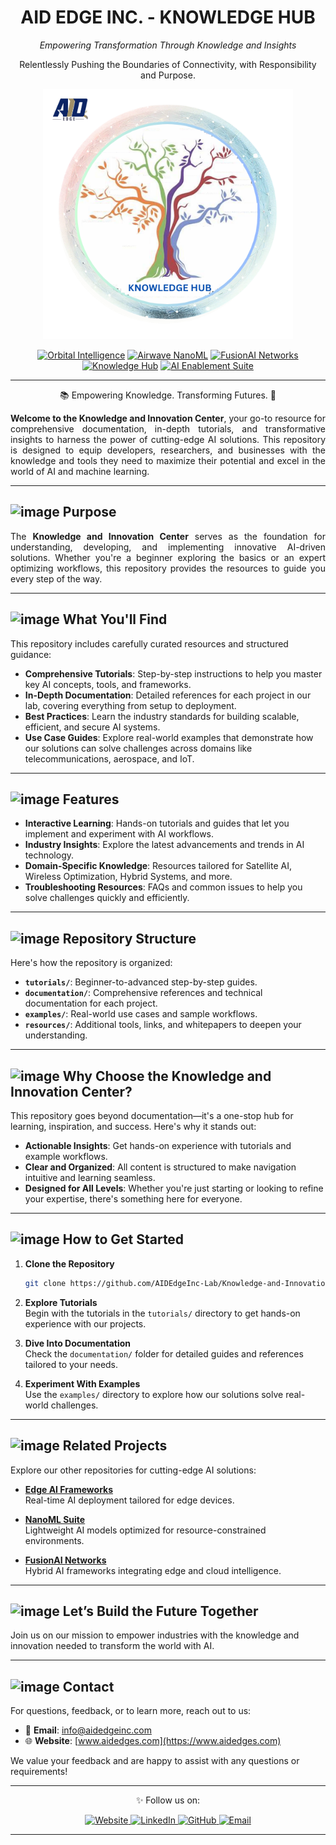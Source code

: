 
<h1 align="center">AID EDGE INC. - KNOWLEDGE HUB</h1>
<p align="center"><i>Empowering Transformation Through Knowledge and Insights</i></p>
<p align="center">
Relentlessly Pushing the Boundaries of Connectivity, with Responsibility and Purpose.
</p>



<p align="center">
<img src="KNOWLEDGE HUB.png" alt="Knowledge and Innovation Center" height="400"/>
</p>

<p align="center">
<a href="https://github.com/AIDEdgeInc-Lab/Scalable-Real-Time-Edge-AI-Frameworks"><img src="https://img.shields.io/badge/Orbital%20Intelligence-Pastel%20Blue?style=for-the-badge&color=CCE7FF" alt="Orbital Intelligence"></a>
<a href="https://github.com/AIDEdgeInc-Lab/NanoML-Acceleration-Suite"><img src="https://img.shields.io/badge/Airwave%20NanoML-Pastel%20Green?style=for-the-badge&color=E6E6FA" alt="Airwave NanoML"></a>
<a href="https://github.com/AIDEdgeInc-Lab/FusionAI-Adaptive-Networks"><img src="https://img.shields.io/badge/FusionAI%20Networks-Pastel%20Mint?style=for-the-badge&color=CCFFE5" alt="FusionAI Networks"></a>
<a href="https://github.com/AIDEdgeInc-Lab/Documentation-and-Learning"><img src="https://img.shields.io/badge/Knowledge%20Hub-Pastel%20Lavender?style=for-the-badge&color=FFE5CC" alt="Knowledge Hub"></a>
<a href="https://github.com/AIDEdgeInc-Lab/Supporting-Tools"><img src="https://img.shields.io/badge/AI%20Enablement%20Suite-Pastel%20Sky%20Blue?style=for-the-badge&color=F0F0F0" alt="AI Enablement Suite"></a>
</p>

---

<p align="center">📚 Empowering Knowledge. Transforming Futures. 🌟</p>

<div align="justify">
<b>Welcome to the Knowledge and Innovation Center</b>, your go-to resource for comprehensive documentation, in-depth tutorials, and transformative insights to harness the power of cutting-edge AI solutions. This repository is designed to equip developers, researchers, and businesses with the knowledge and tools they need to maximize their potential and excel in the world of AI and machine learning.
</div>

---


## ![image](https://github.com/user-attachments/assets/f78950af-963e-4b28-ac4f-0cc8172e808e)  Purpose

<div align="justify">

The **Knowledge and Innovation Center** serves as the foundation for understanding, developing, and implementing innovative AI-driven solutions. Whether you're a beginner exploring the basics or an expert optimizing workflows, this repository provides the resources to guide you every step of the way.
</div>


---

##  ![image](https://github.com/user-attachments/assets/f43525b1-5776-4894-85f1-0c7db11fe97b)  What You'll Find

This repository includes carefully curated resources and structured guidance:

- **Comprehensive Tutorials**: Step-by-step instructions to help you master key AI concepts, tools, and frameworks.
- **In-Depth Documentation**: Detailed references for each project in our lab, covering everything from setup to deployment.
- **Best Practices**: Learn the industry standards for building scalable, efficient, and secure AI systems.
- **Use Case Guides**: Explore real-world examples that demonstrate how our solutions can solve challenges across domains like telecommunications, aerospace, and IoT.

---

##  ![image](https://github.com/user-attachments/assets/839ca94d-0488-44c7-bfa5-2009d8b48d79) Features

- **Interactive Learning**: Hands-on tutorials and guides that let you implement and experiment with AI workflows.
- **Industry Insights**: Explore the latest advancements and trends in AI technology.
- **Domain-Specific Knowledge**: Resources tailored for Satellite AI, Wireless Optimization, Hybrid Systems, and more.
- **Troubleshooting Resources**: FAQs and common issues to help you solve challenges quickly and efficiently.

---

##  ![image](https://github.com/user-attachments/assets/480f6722-c59a-44c0-a71f-4943558a5566) Repository Structure

Here's how the repository is organized:

- **`tutorials/`**: Beginner-to-advanced step-by-step guides.
- **`documentation/`**: Comprehensive references and technical documentation for each project.
- **`examples/`**: Real-world use cases and sample workflows.
- **`resources/`**: Additional tools, links, and whitepapers to deepen your understanding.

---

##  ![image](https://github.com/user-attachments/assets/035295a4-4bdf-4786-b45e-1b548933acb1) Why Choose the Knowledge and Innovation Center?

This repository goes beyond documentation—it's a one-stop hub for learning, inspiration, and success. Here's why it stands out:

- **Actionable Insights**: Get hands-on experience with tutorials and example workflows.
- **Clear and Organized**: All content is structured to make navigation intuitive and learning seamless.
- **Designed for All Levels**: Whether you're just starting or looking to refine your expertise, there's something here for everyone.

---

## ![image](https://github.com/user-attachments/assets/157e2fad-5086-4904-a30a-a4aa2063300d)  How to Get Started

1. **Clone the Repository**  
   ```bash
   git clone https://github.com/AIDEdgeInc-Lab/Knowledge-and-Innovation-Center.git
   ```

2. **Explore Tutorials**  
   Begin with the tutorials in the `tutorials/` directory to get hands-on experience with our projects.

3. **Dive Into Documentation**  
   Check the `documentation/` folder for detailed guides and references tailored to your needs.

4. **Experiment With Examples**  
   Use the `examples/` directory to explore how our solutions solve real-world challenges.

---



## ![image](https://github.com/user-attachments/assets/71b21b12-f55c-4813-847c-4526d794d96e)  Related Projects

Explore our other repositories for cutting-edge AI solutions:

- [**Edge AI Frameworks**](https://github.com/AIDEdgeInc-Lab/Scalable-Real-Time-Edge-AI-Frameworks)  
  Real-time AI deployment tailored for edge devices.

- [**NanoML Suite**](https://github.com/AIDEdgeInc-Lab/NanoML-Acceleration-Suite)  
  Lightweight AI models optimized for resource-constrained environments.

- [**FusionAI Networks**](https://github.com/AIDEdgeInc-Lab/FusionAI-Adaptive-Networks)  
  Hybrid AI frameworks integrating edge and cloud intelligence.

---

##  ![image](https://github.com/user-attachments/assets/839ca94d-0488-44c7-bfa5-2009d8b48d79) Let’s Build the Future Together

Join us on our mission to empower industries with the knowledge and innovation needed to transform the world with AI.

---

##  ![image](https://github.com/user-attachments/assets/7868b320-bc13-4065-85a8-073dd6698163)  Contact

For questions, feedback, or to learn more, reach out to us:

- 📧 **Email**: [info@aidedgeinc.com](mailto:info@aidedgeinc.com)
- 🌐 **Website**: [www.aidedges.com](https://www.aidedges.com)

We value your feedback and are happy to assist with any questions or requirements!

---



<p align="center"> ✨ Follow us on:  </strong> </p> 


<p align="center">
  <a href="https://www.aidedges.com">
    <img src="https://img.shields.io/badge/Website-AID%20Edge%20Inc.-Pastel%20Mint?style=for-the-badge&color=A3E4D7" alt="Website">
  </a>
  <a href="https://www.linkedin.com/company/aid-edge-inc">
    <img src="https://img.shields.io/badge/LinkedIn-AID%20Edge%20Inc.-Pastel%20Blue?style=for-the-badge&color=CCE7FF" alt="LinkedIn">
  </a>
  <a href="https://github.com/AIDEdgeInc-Lab">
    <img src="https://img.shields.io/badge/GitHub-AID%20Edge%20Inc.-Pastel%20Gray?style=for-the-badge&color=E6E6FA" alt="GitHub">
  </a>
  <a href="mailto:info@aidedgeinc.com">
    <img src="https://img.shields.io/badge/Email-Contact%20Us-Pastel%20Pink?style=for-the-badge&color=FFE5CC" alt="Email">
  </a>
  
</p>

---

